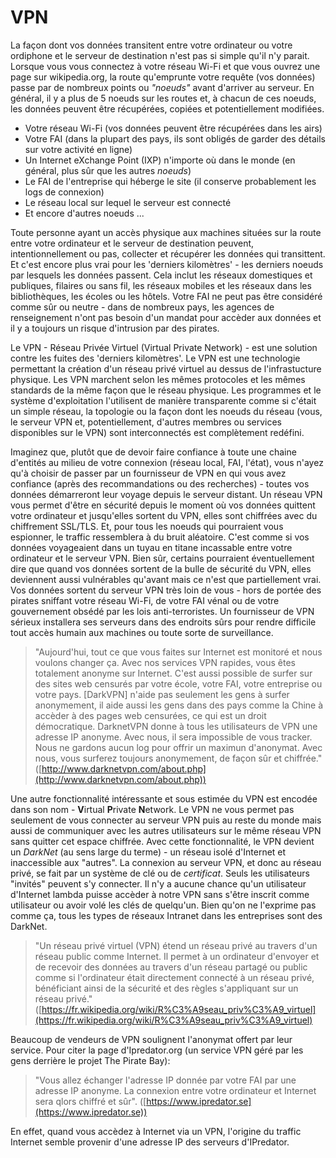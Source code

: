 VPN
===

La façon dont vos données transitent entre votre ordinateur ou votre ordiphone et le serveur de destination n'est pas si simple qu'il n'y parait. 
Lorsque vous vous connectez à votre réseau Wi-Fi et que vous ouvrez une page sur wikipedia.org, la route qu'emprunte votre requête (vos données) passe par de nombreux points ou *"noeuds"* avant d'arriver au serveur.
En général, il y a plus de 5 noeuds sur les routes et, à chacun de ces noeuds, les données peuvent être récupérées, copiées et potentiellement modifiées.

 * Votre réseau Wi-Fi (vos données peuvent être récupérées dans les airs)
 * Votre FAI (dans la plupart des pays, ils sont obligés de garder des détails sur votre activité en ligne)
 * Un Internet eXchange Point (IXP) n'importe où dans le monde (en général, plus sûr que les autres *noeuds*)
 * Le FAI de l'entreprise qui héberge le site (il conserve probablement les logs de connexion)
 * Le réseau local sur lequel le serveur est connecté
 * Et encore d'autres noeuds ...

Toute personne ayant un accès physique aux machines situées sur la route entre votre ordinateur et le serveur de destination peuvent, intentionnellement ou pas, collecter et récupérer les données qui transittent.    
Et c'est encore plus vrai pour les 'derniers kilomètres' - les derniers noeuds par lesquels les données passent.
Cela inclut les réseaux domestiques et publiques, filaires ou sans fil, les réseaux mobiles et les réseaux dans les bibliothèques, les écoles ou les hôtels.
Votre FAI ne peut pas être considéré comme sûr ou neutre - dans de nombreux pays, les agences de renseignement n'ont pas besoin d'un mandat pour accèder aux données et il y a toujours un risque d'intrusion par des pirates.

Le VPN - Réseau Privée Virtuel (Virtual Private Network) - est une solution contre les fuites des 'derniers kilomètres'.
Le VPN est une technologie permettant la création d'un réseau privé virtuel au dessus de l'infrastucture physique.
Les VPN marchent selon les mêmes protocoles et les mêmes standards de la même façon que le réseau physique.
Les programmes et le système d'exploitation l'utilisent de manière transparente comme si c'était un simple réseau, la topologie ou la façon dont les noeuds du réseau (vous, le serveur VPN et, potentiellement, d'autres membres ou services disponibles sur le VPN) sont interconnectés est complètement redéfini. 

Imaginez que, plutôt que de devoir faire confiance à toute une chaine d'entités au milieu de votre connexion (réseau local, FAI, l'état), vous n'ayez qu'à choisir de passer par un fournisseur de VPN en qui vous avez confiance (après des recommandations ou des recherches) - toutes vos données démarreront leur voyage depuis le serveur distant.
Un réseau VPN vous permet d'être en sécurité depuis le moment où vos données quittent votre ordinateur et jusqu'elles sortent du VPN, elles sont chiffrées avec du chiffrement SSL/TLS.
Et, pour tous les noeuds qui pourraient vous espionner, le traffic ressemblera à du bruit aléatoire.
C'est comme si vos données voyageaient dans un tuyau en titane incassable entre votre ordinateur et le serveur VPN. 
Bien sûr, certains pourraient éventuellement dire que quand vos données sortent de la bulle de sécurité du VPN, elles deviennent aussi vulnérables qu'avant mais ce n'est que partiellement vrai.
Vos données sortent du serveur VPN très loin de vous - hors de portée des pirates sniffant votre réseau Wi-Fi, de votre FAI vénal ou de votre gouvernement obsédé par les lois anti-terroristes.
Un fournisseur de VPN sérieux installera ses serveurs dans des endroits sûrs pour rendre difficile tout accès humain aux machines ou toute sorte de surveillance.

> "Aujourd'hui, tout ce que vous faites sur Internet est monitoré et nous voulons changer ça.
Avec nos services VPN rapides, vous êtes totalement anonyme sur Internet.
C'est aussi possible de surfer sur des sites web censurés par votre école, votre FAI, votre entreprise ou votre pays.
[DarkVPN] n'aide pas seulement les gens à surfer anonymement, il aide aussi les gens dans des pays comme la Chine à accèder à des pages web censurées, ce qui est un droit démocratique. DarknetVPN donne à tous les utilisateurs de VPN une adresse IP anonyme.
Avec nous, il sera impossible de vous tracker.
Nous ne gardons aucun log pour offrir un maximun d'anonymat.
Avec nous, vous surferez toujours anonymement, de façon sûr et chiffrée." ([http://www.darknetvpn.com/about.php](http://www.darknetvpn.com/about.php))

Une autre fonctionnalité intéressante et sous estimée du VPN est encodée dans son nom - **V**irtual **P**rivate **N**etwork.
Le VPN ne vous permet pas seulement de vous connecter au serveur VPN puis au reste du monde mais aussi de communiquer avec les autres utilisateurs sur le même réseau VPN sans quitter cet espace chiffrée.
Avec cette fonctionnalité, le VPN devient un *DarkNet* (au sens large du terme) - un réseau isolé d'Internet et inaccessible aux "autres".
La connexion au serveur VPN, et donc au réseau privé, se fait par un système de clé ou de *certificat*. Seuls les utilisateurs "invités" peuvent s'y connecter.
Il n'y a aucune chance qu'un utilisateur d'Internet lambda puisse accèder à notre VPN sans s'être inscrit comme utilisateur ou avoir volé les clés de quelqu'un. Bien qu'on ne l'exprime pas comme ça, tous les types de réseaux Intranet dans les entreprises sont des DarkNet.

> "Un réseau privé virtuel (VPN) étend un réseau privé au travers d'un réseau public comme Internet.
Il permet à un ordinateur d'envoyer et de recevoir des données au travers d'un réseau partagé ou public comme si l'ordinateur était directement connecté à un réseau privé, bénéficiant ainsi de la sécurité et des règles s'appliquant sur un réseau privé." ([https://fr.wikipedia.org/wiki/R%C3%A9seau_priv%C3%A9_virtuel](https://fr.wikipedia.org/wiki/R%C3%A9seau_priv%C3%A9_virtuel)

Beaucoup de vendeurs de VPN soulignent l'anonymat offert par leur service. Pour citer la page d'Ipredator.org (un service VPN géré par les gens derrière le projet The Pirate Bay):

> "Vous allez échanger l'adresse IP donnée par votre FAI par une adresse IP anonyme. La connexion entre votre ordinateur et Internet sera qlors chiffré et sûr". ([https://www.ipredator.se](https://www.ipredator.se))

En effet, quand vous accèdez à Internet via un VPN, l'origine du traffic Internet semble provenir d'une adresse IP des serveurs d'IPredator.
